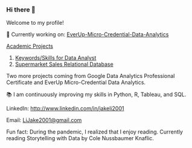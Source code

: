 ### Hi there 👋
Welcome to my profile!

:pencil: Currently working on: [EverUp-Micro-Credential-Data-Analytics](https://github.com/JakeLi2001/EverUp-Micro-Credential-Data-Analytics)

[Academic Projects](https://github.com/JakeLi2001/Academic-Projects)
1. [Keywords/Skills for Data Analyst](https://github.com/JakeLi2001/Academic-Projects/tree/main/CIS%203120%20-%20Programming%20for%20Analytics)
2. [Supermarket Sales Relational Database](https://github.com/JakeLi2001/Academic-Projects/tree/main/CIS%203400%20-%20Database%20Management%20Systems)

Two more projects coming from Google Data Analytics Professional Certificate and EverUp Micro-Credential Data Analytics.

:books:	I am continuously improving my skills in Python, R, Tableau, and SQL.

LinkedIn: http://www.linkedin.com/in/jakeli2001

Email: LiJake2001@gmail.com

Fun fact: During the pandemic, I realized that I enjoy reading. Currently reading Storytelling with Data by Cole Nussbaumer Knaflic.



<!--
**JakeLi2001/JakeLi2001** is a ✨ _special_ ✨ repository because its `README.md` (this file) appears on your GitHub profile.

Here are some ideas to get you started:

- 🔭 I’m currently working on ...
- 🌱 I’m currently learning ...
- 👯 I’m looking to collaborate on ...
- 🤔 I’m looking for help with ...
- 💬 Ask me about ...
- 📫 How to reach me: ...
- 😄 Pronouns: ...
- ⚡ Fun fact: ...
-->
